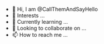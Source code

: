 - 👋 Hi, I am @CallThemAndSayHello
- 👀 Interests ...
- 🌱 Currently learning ...
- 💞️ Looking to collaborate on ...
- 📫 How to reach me ...

<!---
CallThemAndSayHello/CallThemAndSayHello is a ✨ special ✨ repository because its `README.md` (this file) appears on your GitHub profile.
You can click the Preview link to take a look at your changes.
--->
